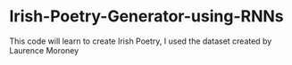 # Irish-Poetry-Generator-using-RNNs
This code will learn to create Irish Poetry, I used the dataset created by Laurence Moroney
